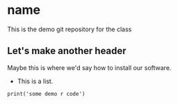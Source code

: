 # name

This is the demo git repository for the class

## Let's make another header

Maybe this is where we'd say how to install our software.

* This is a list. 

```{r}
print('some demo r code')
```
